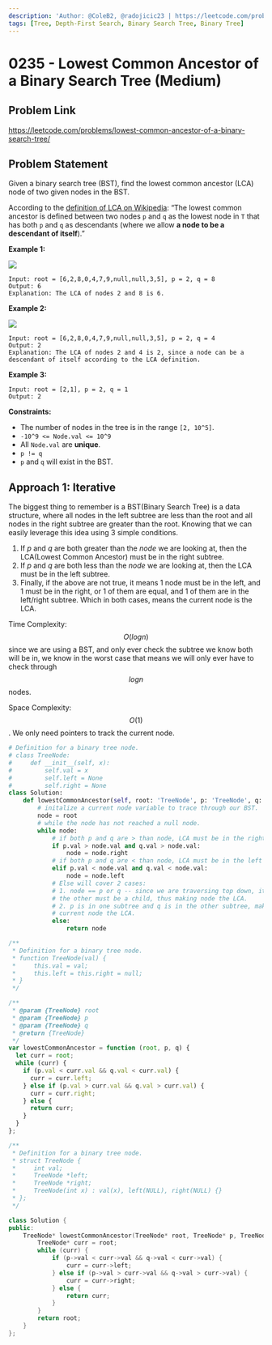 ```yaml
---
description: 'Author: @ColeB2, @radojicic23 | https://leetcode.com/problems/lowest-common-ancestor-of-a-binary-search-tree/'
tags: [Tree, Depth-First Search, Binary Search Tree, Binary Tree]
---
```


# 0235 - Lowest Common Ancestor of a Binary Search Tree (Medium)

## Problem Link

https://leetcode.com/problems/lowest-common-ancestor-of-a-binary-search-tree/

## Problem Statement

Given a binary search tree (BST), find the lowest common ancestor (LCA) node of two given nodes in the BST.

According to the [definition of LCA on Wikipedia](https://en.wikipedia.org/wiki/Lowest_common_ancestor): “The lowest common ancestor is defined between two nodes `p` and `q` as the lowest node in `T` that has both `p` and `q` as descendants (where we allow **a node to be a descendant of itself**).”

**Example 1:**

![](https://assets.leetcode.com/uploads/2018/12/14/binarysearchtree_improved.png)

```
Input: root = [6,2,8,0,4,7,9,null,null,3,5], p = 2, q = 8
Output: 6
Explanation: The LCA of nodes 2 and 8 is 6.
```

**Example 2:**

![](https://assets.leetcode.com/uploads/2018/12/14/binarysearchtree_improved.png)

```
Input: root = [6,2,8,0,4,7,9,null,null,3,5], p = 2, q = 4
Output: 2
Explanation: The LCA of nodes 2 and 4 is 2, since a node can be a descendant of itself according to the LCA definition.
```

**Example 3:**

```
Input: root = [2,1], p = 2, q = 1
Output: 2
```

**Constraints:**

- The number of nodes in the tree is in the range `[2, 10^5]`.
- `-10^9 <= Node.val <= 10^9`
- All `Node.val` are **unique**.
- `p != q`
- `p` and `q` will exist in the BST.

## Approach 1: Iterative

The biggest thing to remember is a BST(Binary Search Tree) is a data structure, where all nodes in the left subtree are less than the root and all nodes in the right subtree are greater than the root. Knowing that we can easily leverage this idea using 3 simple conditions.

1. If $p$ and $q$ are both greater than the $node$ we are looking at, then the LCA(Lowest Common Ancestor) must be in the right subtree.
2. If $p$ and $q$ are both less than the $node$ we are looking at, then the LCA must be in the left subtree.
3. Finally, if the above are not true, it means 1 node must be in the left, and 1 must be in the right, or 1 of them are equal, and 1 of them are in the left/right subtree. Which in both cases, means the current node is the LCA.

Time Complexity: $$O(log n)$$ since we are using a BST, and only ever check the subtree we know both will be in, we know in the worst case that means we will only ever have to check through $$log n$$ nodes.

Space Complexity: $$O(1)$$. We only need pointers to track the current node.

<Tabs>
<TabItem value="python" label="Python">
<SolutionAuthor name="@ColeB2"/>

```py
# Definition for a binary tree node.
# class TreeNode:
#     def __init__(self, x):
#         self.val = x
#         self.left = None
#         self.right = None
class Solution:
    def lowestCommonAncestor(self, root: 'TreeNode', p: 'TreeNode', q: 'TreeNode') -> 'TreeNode':
        # initalize a current node variable to trace through our BST.
        node = root
        # while the node has not reached a null node.
        while node:
            # if both p and q are > than node, LCA must be in the right subtree.
            if p.val > node.val and q.val > node.val:
                node = node.right
            # if both p and q are < than node, LCA must be in the left subtree.
            elif p.val < node.val and q.val < node.val:
                node = node.left
            # Else will cover 2 cases:
            # 1. node == p or q -- since we are traversing top down, it means
            # the other must be a child, thus making node the LCA.
            # 2. p is in one subtree and q is in the other subtree, making the
            # current node the LCA.
            else:
                return node
```

</TabItem>

<TabItem value="js" label="JavaScript">
<SolutionAuthor name="@radojicic23"/>

```js
/**
 * Definition for a binary tree node.
 * function TreeNode(val) {
 *     this.val = val;
 *     this.left = this.right = null;
 * }
 */

/**
 * @param {TreeNode} root
 * @param {TreeNode} p
 * @param {TreeNode} q
 * @return {TreeNode}
 */
var lowestCommonAncestor = function (root, p, q) {
  let curr = root;
  while (curr) {
    if (p.val < curr.val && q.val < curr.val) {
      curr = curr.left;
    } else if (p.val > curr.val && q.val > curr.val) {
      curr = curr.right;
    } else {
      return curr;
    }
  }
};
```

</TabItem>

<TabItem value="cpp" label="C++">
<SolutionAuthor name="@radojicic23"/>

```cpp
/**
 * Definition for a binary tree node.
 * struct TreeNode {
 *     int val;
 *     TreeNode *left;
 *     TreeNode *right;
 *     TreeNode(int x) : val(x), left(NULL), right(NULL) {}
 * };
 */

class Solution {
public:
    TreeNode* lowestCommonAncestor(TreeNode* root, TreeNode* p, TreeNode* q) {
        TreeNode* curr = root;
        while (curr) {
            if (p->val < curr->val && q->val < curr->val) {
                curr = curr->left;
            } else if (p->val > curr->val && q->val > curr->val) {
                curr = curr->right;
            } else {
                return curr;
            }
        }
        return root;
    }
};
```

</TabItem>
</Tabs>
